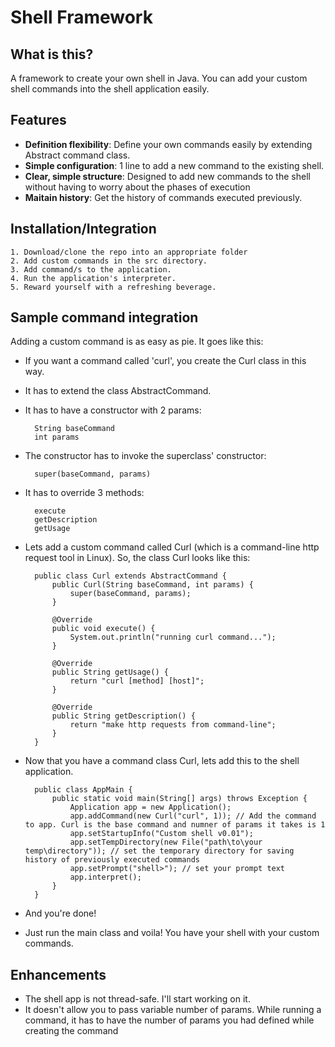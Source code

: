 # Shell Framework

## What is this?

A framework to create your own shell in Java. 
You can add your custom shell commands into the shell application easily.

## Features

* **Definition flexibility**: Define your own commands easily by extending Abstract command class.
* **Simple configuration**: 1 line to add a new command to the existing shell.
* **Clear, simple structure**: Designed to add new commands to the shell without having to worry about the phases of execution
* **Maitain history**: Get the history of commands executed previously.


## Installation/Integration
	1. Download/clone the repo into an appropriate folder
	2. Add custom commands in the src directory.
	3. Add command/s to the application.
	4. Run the application's interpreter.
	5. Reward yourself with a refreshing beverage. 

## Sample command integration

Adding a custom command is as easy as pie. It goes like this:
* If you want a command called 'curl', you create the Curl class in this way.
* It has to extend the class AbstractCommand.
* It has to have a constructor with 2 params:

		String baseCommand
		int params
		
* The constructor has to invoke the superclass' constructor:
 
		super(baseCommand, params)
		
* It has to override 3 methods:

		execute
		getDescription
		getUsage

	
* Lets add a custom command called Curl (which is a command-line http request tool in Linux). So, the class Curl looks like this:

		public class Curl extends AbstractCommand {
			public Curl(String baseCommand, int params) {
				super(baseCommand, params);
			}
			
			@Override
			public void execute() {
				System.out.println("running curl command...");
			}
	
			@Override
			public String getUsage() {
				return "curl [method] [host]";
			}
	
			@Override
			public String getDescription() {
				return "make http requests from command-line";
			}
		}

* Now that you have a command class Curl, lets add this to the shell application.

		public class AppMain {
			public static void main(String[] args) throws Exception {
				Application app = new Application();
				app.addCommand(new Curl("curl", 1)); // Add the command to app. Curl is the base command and numner of params it takes is 1
				app.setStartupInfo("Custom shell v0.01");
				app.setTempDirectory(new File("path\to\your temp\directory")); // set the temporary directory for saving history of previously executed commands
				app.setPrompt("shell>"); // set your prompt text
				app.interpret();
			}
		}
	
* And you're done! 
* Just run the main class and voila! You have your shell with your custom commands.

## Enhancements
* The shell app is not thread-safe. I'll start working on it.
* It doesn't allow you to pass variable number of params. While running a command, it has to have the number of params you had defined while creating the command